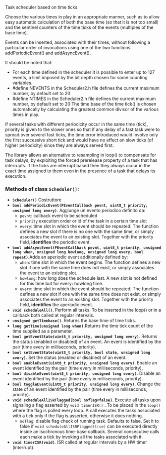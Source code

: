 Task scheduler based on time ticks

Choose the various times in play in an appropriate manner, such as to allow easy automatic calculation of both the base time (so that it is not too small) and the sentinel counters of the time ticks of the events (multiples of the base time).

Events can be inserted, associated with their times, without following a particular order of invocations using one of the two functions addPeriodicEvent() and addAsyncEvent().

It should be noted that:

- For each time defined in the scheduler it is possible to enter up to 127 events, a limit imposed by the bit depth chosen for some counting variables.
- #define NEVENTS in the Scheduler2.h file defines the current maximum number, by default set to 20
- #define NTIMES in the Scheduler2.h file defines the current maximum number, by default set to 20
The time base of the time tick() is chosen automatically by calculating the greatest common divisor of the various times in play.

If several tasks with different periodicity occur in the same time (tick), priority is given to the slower ones so that if any delay of a fast task were to spread over several fast ticks, the time error introduced would involve only the first successive short tick and would have no effect on slow ticks (of higher periodicity) since they are always served first.

The library allows an alternative to resampling in loop() to compensate for task delays, by exploiting the forced prerelease property of a task that has interrupts. If the ticks are interrupt based then they always occur in the exact time assigned to them even in the presence of a task that delays its execution.

### **Methods** of class **```Scheduler()```**:
    		
- **```Scheduler()```** Costruttore
- **```bool addPeriodicEvent(PEventCallback pevnt, uint8_t priority, unsigned long every)```**. Aggiunge un evento periodico definito da:
	- ```pevnt```: callback event to be scheduled
	- ```priority``` execution order or id of the task in a certain time slot
	- ```every```: time slot in which the event should be repeated. The function defines a new slot if there is no one with the same time, or simply associates the event to an existing slot. Together with the priority field, **identifies** the periodic event.
- **```bool addAsyncEvent(PEventCallback pevnt, uint8_t priority, unsigned long when, unsigned long howlong, unsigned long every, bool repeat)```**.Adds an aperiodic event additionally defined by:
	- ```when```: time slot in which the event begins. The function defines a new slot if one with the same time does not exist, or simply associates the event to an existing slot.
	- ```howlong```: how long does the schedule last. A new slot is not defined for this time but for every+howlong time.
	- ```every```: time slot in which the event should be repeated. The function defines a new slot if one with the same time does not exist, or simply associates the event to an existing slot. Together with the priority field, **identifies** the aperiodic event.
- **```void scheduleAll()```**. Perform all tasks. To be inserted in the loop() or in a callback both called at regular intervals.
- **```unsigned getTimebase()```**. Returns the base time of time ticks.
- **```long getTime(unsigned long when)```**.Returns the time tick count of the time supplied as a parameter.
- **```bool getEventState(uint8_t priority, unsigned long every)```**. Returns the status (enabled or disabled) of an event. An event is identified by the pair (time every in milliseconds, priority).
- **```bool setEventState(uint8_t priority, bool state, unsigned long every)```**. Set the status (enabled or disabled) of an event.
- **```bool enableEvent(uint8_t priority, unsigned long every)```**. Enable an event identified by the pair (time every in milliseconds, priority).
- **```bool disableEvent(uint8_t priority, unsigned long every)```**. Disable an event identified by the pair (time every in milliseconds, priority).
- **```bool toggleEvent(uint8_t priority, unsigned long every)```**.  Change the state of an event identified by the pair (time every in milliseconds, priority).
- **```void scheduleAllISRFlagged(bool noflag=false)```**. Execute all tasks upon signaling a flag asserted by ```void timerISR()``` . To be placed in the ```loop()``` where the flag is polled every loop. A call executes the tasks associated with a tick only if the flag is asserted, otherwise it does nothing.
	- ```noflag```: disable flag check of running task. Defaults to false. Set it to false if ```void scheduleAllISRFlagged(true)``` can be executed directly inside an isochronous time-base callback. Several consecutive calls each make a tick by invoking all the tasks associated with it.
- **```void timerISR(void)```**. ISR called at regular intervals by a HW timer (interrupt).

